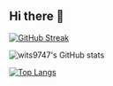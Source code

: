 ## Hi there 👋

[![GitHub Streak](https://streak-stats.demolab.com?user=wits9747&theme=onedark&locale=ko)](https://git.io/streak-stats)

![wits9747's GitHub stats](https://github-readme-stats.vercel.app/api?username=wits9747&show_icons=true&theme=radical)

[![Top Langs](https://github-readme-stats.vercel.app/api/top-langs/?username=wits9747&layout=compact)](https://github.com/wits9747/github-readme-stats)
